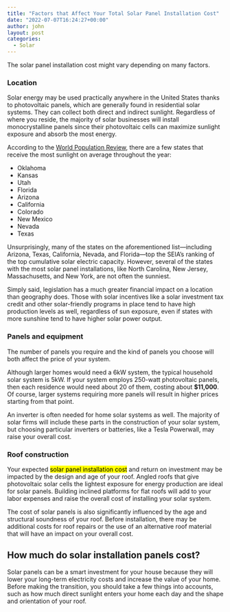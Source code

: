 ```yaml
---
title: "Factors that Affect Your Total Solar Panel Installation Cost"
date: "2022-07-07T16:24:27+00:00"
author: john
layout: post
categories:
  - Solar
---
```


The solar panel installation cost might vary depending on many factors.

### **Location**

Solar energy may be used practically anywhere in the United States thanks to photovoltaic panels, which are generally found in residential solar systems. They can collect both direct and indirect sunlight. Regardless of where you reside, the majority of solar businesses will install monocrystalline panels since their photovoltaic cells can maximize sunlight exposure and absorb the most energy.

According to the [World Population Review](https://worldpopulationreview.com/state-rankings/sunniest-states), there are a few states that receive the most sunlight on average throughout the year:

- Oklahoma
- Kansas
- Utah
- Florida
- Arizona
- California
- Colorado
- New Mexico
- Nevada
- Texas

Unsurprisingly, many of the states on the aforementioned list—including Arizona, Texas, California, Nevada, and Florida—top the SEIA’s ranking of the top cumulative solar electric capacity. However, several of the states with the most solar panel installations, like North Carolina, New Jersey, Massachusetts, and New York, are not often the sunniest.

Simply said, legislation has a much greater financial impact on a location than geography does. Those with solar incentives like a solar investment tax credit and other solar-friendly programs in place tend to have high production levels as well, regardless of sun exposure, even if states with more sunshine tend to have higher solar power output.

### **Panels and equipment**

The number of panels you require and the kind of panels you choose will both affect the price of your system.

Although larger homes would need a 6kW system, the typical household solar system is 5kW. If your system employs 250-watt photovoltaic panels, then each residence would need about 20 of them, costing about **$11,000**. Of course, larger systems requiring more panels will result in higher prices starting from that point.

An inverter is often needed for home solar systems as well. The majority of solar firms will include these parts in the construction of your solar system, but choosing particular inverters or batteries, like a Tesla Powerwall, may raise your overall cost.

### **Roof construction**

Your expected <mark class="annotation-text annotation-text-yoast" id="annotation-text-7a39f80f-0bd2-4208-81b4-c98e86ce69cb">solar panel installation cost</mark> and return on investment may be impacted by the design and age of your roof. Angled roofs that give photovoltaic solar cells the lightest exposure for energy production are ideal for solar panels. Building inclined platforms for flat roofs will add to your labor expenses and raise the overall cost of installing your solar system.

The cost of solar panels is also significantly influenced by the age and structural soundness of your roof. Before installation, there may be additional costs for roof repairs or the use of an alternative roof material that will have an impact on your overall cost.

## **How much do solar installation panels cost?**

Solar panels can be a smart investment for your house because they will lower your long-term electricity costs and increase the value of your home. Before making the transition, you should take a few things into accounts, such as how much direct sunlight enters your home each day and the shape and orientation of your roof.

 
